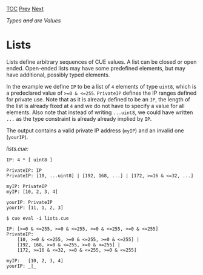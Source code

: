 [TOC](Readme.md) [Prev](regexp.md) [Next](templates.md)

_Types ~~and~~ are Values_

# Lists

Lists define arbitrary sequences of CUE values.
A list can be closed or open ended.
Open-ended lists may have some predefined elements, but may have
additional, possibly typed elements.

In the example we define `IP` to be a list of `4` elements of type `uint8`, which
is a predeclared value of `>=0 & <=255`.
`PrivateIP` defines the IP ranges defined for private use.
Note that as it is already defined to be an `IP`, the length of the list
is already fixed at `4` and we do not have to specify a value for all elements.
Also note that instead of writing `...uint8`, we could have written `...`
as the type constraint is already already implied by `IP`.

The output contains a valid private IP address (`myIP`)
and an invalid one (`yourIP`).

<!-- CUE editor -->
_lists.cue:_
```
IP: 4 * [ uint8 ]

PrivateIP: IP
PrivateIP: [10, ...uint8] | [192, 168, ...] | [172, >=16 & <=32, ...]

myIP: PrivateIP
myIP: [10, 2, 3, 4]

yourIP: PrivateIP
yourIP: [11, 1, 2, 3]
```

<!-- result -->
`$ cue eval -i lists.cue`
```
IP: [>=0 & <=255, >=0 & <=255, >=0 & <=255, >=0 & <=255]
PrivateIP:
    [10, >=0 & <=255, >=0 & <=255, >=0 & <=255] |
    [192, 168, >=0 & <=255, >=0 & <=255] |
    [172, >=16 & <=32, >=0 & <=255, >=0 & <=255]

myIP:   [10, 2, 3, 4]
yourIP: _|_
```